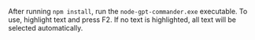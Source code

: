 After running `npm install`, run the `node-gpt-commander.exe` executable. To use, highlight text and press F2. If no text is highlighted, all text will be selected automatically.